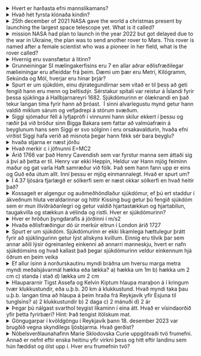 <details>
<summary>Hvert er harðasta efni mannslíkamans?</summary>
Glerungur Valdi
</details>

<details>
<summary>Hvað hét fyrsta klónaða kindin?</summary>
Dolly Valdi
</details>

<details>
<summary>25th december of 2021 NASA gave the world a christmas present by launching the largest space telescope yet. What is it called?</summary>
James Webb Telescope Valdi
</details>

<details>
<summary>mission NASA had plan to launch in the year 2022 but got delayed due to the war in Ukraine, the plan was to send another rover to Mars. This rover is named after a female scientist who was a pioneer in her field, what is the rover called?</summary>
Rosalind Franklin Valdi
</details>

<details>
<summary>Hvernig eru svansfætur á litinn?</summary>
Svartir Jói
</details>

<details>
<summary>Grunneiningar SI mælingakerfisins eru 7 en allar aðrar eðlisfræðilegar mælieiningar eru afleiddar frá þeim. Dæmi um þær eru Metri, Kílógramm, Sekúnda og Mól, hverjar eru hinar þrjár?</summary>
Candelur, Kelvin og Amper Jói
</details>

<details>
<summary>Spurt er um sjúkdóm, einu dýrategundirnar sem vitað er til þess að geti fengið hann eru menn og beltisdýr. Sérstakur spítali var reistur á Íslandi fyrir þessa sjúklinga á Hallbjarnareyri 1682. Sjúkdómurinn er ólæknandi en það tekur langan tíma fyrir hann að þróast.  Í sinni alvarlegustu mynd getur hann valdið miklum sárum og vefjadrepi á stórum svæðum.</summary>
Holdsveiki Jói
</details>

<details>
<summary>Siggi sjómaður féll á lyfjaprófi í vinnunni hann skilur ekkert í þessu og ræðir þá við bróður sinn Bigga Bakara sem fattar að valmúafræin á beyglunum hans sem Siggi er svo sólginn í eru orsakavaldurin, hvaða efni virðist Siggi hafa verið að misnota þegar hann fékk sér bara beyglu?</summary>
Ópíoiðar/morfín efni Jói
</details>

<details>
<summary>hvaða stjarna er næst jörðu</summary>
Sólin Halli
</details>

<details>
<summary>Hvað merkir c í jöfnunni E=MC2</summary>
Ljóshraða Halli
</details>

<details>
<summary>Árið 1766 var það Henry Cavendish sem var fyrstur manna sem áttaði sig á því að þetta er til. Henry var ekki Heppin, Heldur var Hann mjög feiminn maður og gat varla Haft samræður við fólk. Það sem hann fann upp er eins og Guð eða útum allt. Inní þessu er mjög einmannalegt. Hvað er spurt um?</summary>
Vetni Valdi
</details>

<details>
<summary>Í 4.37 ljósára fjarlægð er sólkerfi sem er næst okkar sólkerfi en hvað heitir það?</summary>
Andromeda? Valdi
</details>

<details>
<summary>Kossageit er algengur og auðmeðhöndlaður sjúkdómur, ef þú ert staddur í ákveðnum hluta veraldarinnar og hittir Kissing bug getur þú fengið sjúkdóm sem er mun illviðráðanlegri og getur valdið hjartastækkun og hjartabilun, taugakvilla og stækkun á vélinda og ristli. Hver er sjúkdómurinn?</summary>
Chagas Súkdómurinn Halli
</details>

<details>
<summary>Hver er hröðun þyngdarafls á jörðinni í m/s2</summary>
9,81 Halli
</details>

<details>
<summary>Hvaða eðlisfræðingur dó úr merkúr eitrun í London árið 1727</summary>
Isac Newton Halli
</details>

<details>
<summary>Spurt er um sjúkdóm. Sjúkdómurinn er ekki líkamlega hættulegur þrátt fyrir að sjúklingurinn getur lýst allskyns kvillum. Einnig eru tilvik þar sem annar aðili lýsir ógreinanleg einkenni að annarri manneskju, hvert er nafn sjúkdómsins og hvað kallast það þegar sjúkdómurinn veldur einkennum hjá öðrum en þeim veika</summary>
Munchhausen by proxy Halli
</details>

<details>
<summary>Ef allur ísinn á norðurskautinu myndi bráðna um hversu marga metra myndi meðalsjávarmál hækka eða lækka? a) hækka um 1m b) hækka um 2 cm c) standa í stað d) lækka um 2 cm</summary>
c) standa í stað Hófí og Sebastian
</details>

<details>
<summary>Hlaupararnir Tigst Assefa og Kelvin Kiptum hlaupa maraþon á í kringum tvær klukkustundir, eða u.þ.b. 20 km á klukkustund. Hvað myndi taka þau u.þ.b. langan tíma að hlaupa á þeim hraða frá Reykjavík yfir Esjuna til tunglsins? a) 2 klukkustundir b) 2 daga c) 2 mánuði d) 2 ár</summary>
d) 2 ár Hófí og Sebastian
</details>

<details>
<summary>Þegar þú nálgast svarthol teygist líkaminn í eina átt. Hvað er vísindaorðið yfir þetta fyrirbæri? Hint: Það tengist ítölskum mat.</summary>
spaghettification / noodle effect / spaghettíhrif / núðluhrif Hófí og Sebastian
</details>

<details>
<summary>Göngugarpar í kvöldgöngu í Reykjavík þann 18. desember 2023 var brugðið vegna skyndilegs ljósbjarma. Hvað gerðist?</summary>
Eldgos í Sundhnúksgígum Hófí og Sebastian
</details>

<details>
<summary>Nóbelsverðlaunahafinn Marie Sklodovska Curie uppgötvaði tvö frumefni. Annað er nefnt eftir enska heitinu yfir virkni þess og hitt eftir landinu sem hún fæddist og ólst upp í. Hver eru frumefnin tvö?</summary>
Radon (eftir radioactive) og Pólon (eftir Póllandi) Sebastian og Hófí
</details>
